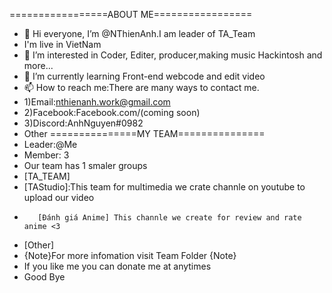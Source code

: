 =================ABOUT ME=================
- 👋 Hi everyone, I’m @NThienAnh.I am leader of TA_Team 
- I'm live in VietNam 
- 👀 I’m interested in Coder, Editer, producer,making music Hackintosh and more...
- 🌱 I’m currently learning Front-end webcode and edit video
- 📫 How to reach me:There are many ways to contact me.
- 1)Email:nthienanh.work@gmail.com
- 2)Facebook:Facebook.com/(coming soon)
- 3)Discord:AnhNguyen#0982
- Other 
===============MY TEAM===============
- Leader:@Me
- Member: 3
- Our team has 1 smaler groups
- [TA_TEAM]
-    [TAStudio]:This team for multimedia we crate channle on youtube to upload our video
-        [Đánh giá Anime] This channle we create for review and rate anime <3
-    [Other]
- {Note}For more infomation visit Team Folder {Note}
- If you like me you can donate me at anytimes
- Good Bye

<!---
NThienAnh/NThienAnh is a ✨ special ✨ repository because its `README.md` (this file) appears on your GitHub profile.
You can click the Preview link to take a look at your changes.
--->

